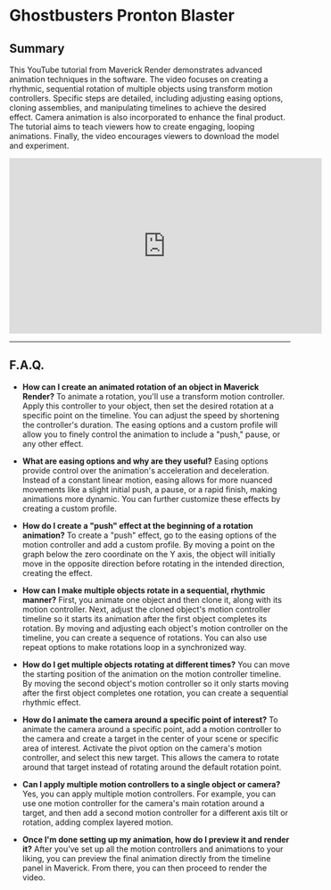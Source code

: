 # Ghostbusters Pronton Blaster

## Summary

This YouTube tutorial from Maverick Render demonstrates advanced animation techniques in the software. The video focuses on creating a rhythmic, sequential rotation of multiple objects using transform motion controllers. Specific steps are detailed, including adjusting easing options, cloning assemblies, and manipulating timelines to achieve the desired effect. Camera animation is also incorporated to enhance the final product. The tutorial aims to teach viewers how to create engaging, looping animations. Finally, the video encourages viewers to download the model and experiment.

<iframe width="560" height="315" src="https://www.youtube.com/embed/OPBYbTi0_Z8?si=YQEh5rwyW5-5Z7Bl" title="YouTube video player" frameborder="0" allow="accelerometer; autoplay; clipboard-write; encrypted-media; gyroscope; picture-in-picture; web-share" referrerpolicy="strict-origin-when-cross-origin" allowfullscreen></iframe>

---

## F.A.Q.

- **How can I create an animated rotation of an object in Maverick Render?**
To animate a rotation, you'll use a transform motion controller. Apply this controller to your object, then set the desired rotation at a specific point on the timeline. You can adjust the speed by shortening the controller's duration. The easing options and a custom profile will allow you to finely control the animation to include a "push," pause, or any other effect.

- **What are easing options and why are they useful?**
Easing options provide control over the animation's acceleration and deceleration. Instead of a constant linear motion, easing allows for more nuanced movements like a slight initial push, a pause, or a rapid finish, making animations more dynamic. You can further customize these effects by creating a custom profile.

- **How do I create a "push" effect at the beginning of a rotation animation?**
To create a "push" effect, go to the easing options of the motion controller and add a custom profile. By moving a point on the graph below the zero coordinate on the Y axis, the object will initially move in the opposite direction before rotating in the intended direction, creating the effect.

- **How can I make multiple objects rotate in a sequential, rhythmic manner?**
First, you animate one object and then clone it, along with its motion controller. Next, adjust the cloned object's motion controller timeline so it starts its animation after the first object completes its rotation. By moving and adjusting each object's motion controller on the timeline, you can create a sequence of rotations. You can also use repeat options to make rotations loop in a synchronized way.

- **How do I get multiple objects rotating at different times?**
You can move the starting position of the animation on the motion controller timeline. By moving the second object's motion controller so it only starts moving after the first object completes one rotation, you can create a sequential rhythmic effect.

- **How do I animate the camera around a specific point of interest?**
To animate the camera around a specific point, add a motion controller to the camera and create a target in the center of your scene or specific area of interest. Activate the pivot option on the camera's motion controller, and select this new target. This allows the camera to rotate around that target instead of rotating around the default rotation point.

- **Can I apply multiple motion controllers to a single object or camera?**
Yes, you can apply multiple motion controllers. For example, you can use one motion controller for the camera's main rotation around a target, and then add a second motion controller for a different axis tilt or rotation, adding complex layered motion.

- **Once I'm done setting up my animation, how do I preview it and render it?**
After you’ve set up all the motion controllers and animations to your liking, you can preview the final animation directly from the timeline panel in Maverick. From there, you can then proceed to render the video.
